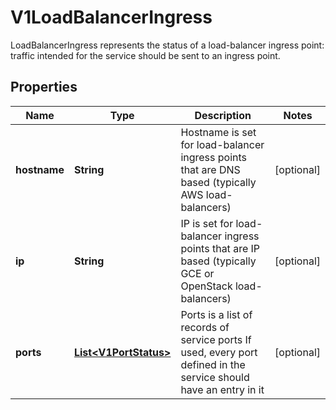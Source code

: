 

# V1LoadBalancerIngress

LoadBalancerIngress represents the status of a load-balancer ingress point: traffic intended for the service should be sent to an ingress point.
## Properties

Name | Type | Description | Notes
------------ | ------------- | ------------- | -------------
**hostname** | **String** | Hostname is set for load-balancer ingress points that are DNS based (typically AWS load-balancers) |  [optional]
**ip** | **String** | IP is set for load-balancer ingress points that are IP based (typically GCE or OpenStack load-balancers) |  [optional]
**ports** | [**List&lt;V1PortStatus&gt;**](V1PortStatus.md) | Ports is a list of records of service ports If used, every port defined in the service should have an entry in it |  [optional]



